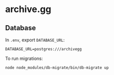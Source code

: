 # archive.gg

## Database

In `.env`, export `DATABASE_URL`:

```
DATABASE_URL=postgres:///archivegg
```

To run migrations:

```
node node_modules/db-migrate/bin/db-migrate up
```

